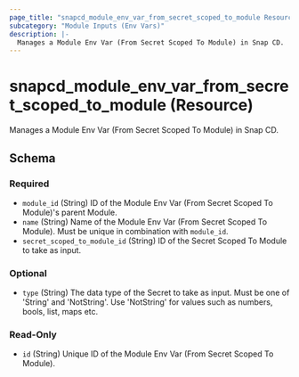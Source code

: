 ```yaml
---
page_title: "snapcd_module_env_var_from_secret_scoped_to_module Resource - snapcd"
subcategory: "Module Inputs (Env Vars)"
description: |-
  Manages a Module Env Var (From Secret Scoped To Module) in Snap CD.
---
```


# snapcd_module_env_var_from_secret_scoped_to_module (Resource)

Manages a Module Env Var (From Secret Scoped To Module) in Snap CD.




<!-- schema generated by tfplugindocs -->
## Schema

### Required

- `module_id` (String) ID of the Module Env Var (From Secret Scoped To Module)'s parent Module.
- `name` (String) Name of the Module Env Var (From Secret Scoped To Module).  Must be unique in combination with `module_id`.
- `secret_scoped_to_module_id` (String) ID of the Secret Scoped To Module to take as input.

### Optional

- `type` (String) The data type of the Secret to take as input. Must be one of 'String' and 'NotString'. Use 'NotString' for values such as numbers, bools, list, maps etc.

### Read-Only

- `id` (String) Unique ID of the Module Env Var (From Secret Scoped To Module).
